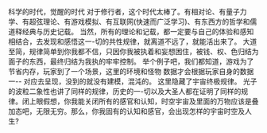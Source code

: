 科学的时代，觉醒的时代
对于修行者，这个时代太棒了。有相对论、有量子力学、有超弦理论、有游戏模拟、有互联网(快速而广泛学习)、有东西方的哲学和儒道释经典与历史记载。
当然，所有的理论和记载，都一定要与自己的体验和感知相结合，去发现和感悟这一-切的共性规律，就离道不远了，就能活出来了。
大道至简，规律简单到你我都不信，只因你我被执着和妄想困住，被钱、权、色归结为面子的东西，最终归结为我执的牢牢控制。
举个例子吧，我们都知道，游戏为了节省内存，玩家到了一个场景，这里的环境和怪物
数据才会根据玩家自身的数据一-- 对应去呈现，没到的就没有建模，混沌的。
这里隐藏了宇宙终极规律。
光子的波粒二象性也讲了同样的规律，历史的一-切以及大圣人都在证明了同样的规律。闭上眼假想，你我能关闭所有的感官和认知，时空宇宙及里面的万物应该是叠加态吧，无限无穷。那么，你我固有的认知和感官，会出现怎样的宇宙时空及人生?

